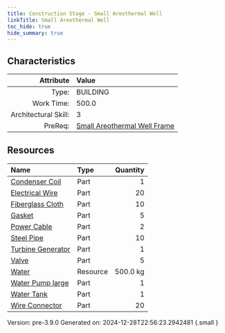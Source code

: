 ```yaml
---
title: Construction Stage - Small Areothermal Well
linkTitle: Small Areothermal Well
toc_hide: true
hide_summary: true
---
```


## Characteristics

| Attribute      | Value |
|--------:|:------|
|Type:|BUILDING|
|Work Time:|500.0|
|Architectural Skill:|3|
|PreReq:|[Small Areothermal Well Frame](/docs/definitions/construction/small-areothermal-well-frame)|

## Resources

| Name | Type | Quantity |
|:-----|:-----|-----:|
|[Condenser Coil](/docs/definitions/part/condenser-coil)|Part|1|
|[Electrical Wire](/docs/definitions/part/electrical-wire)|Part|20|
|[Fiberglass Cloth](/docs/definitions/part/fiberglass-cloth)|Part|10|
|[Gasket](/docs/definitions/part/gasket)|Part|5|
|[Power Cable](/docs/definitions/part/power-cable)|Part|2|
|[Steel Pipe](/docs/definitions/part/steel-pipe)|Part|10|
|[Turbine Generator](/docs/definitions/part/turbine-generator)|Part|1|
|[Valve](/docs/definitions/part/valve)|Part|5|
|[Water](/docs/definitions/resource/water)|Resource|500.0 kg|
|[Water Pump large](/docs/definitions/part/water-pump-large)|Part|1|
|[Water Tank](/docs/definitions/part/water-tank)|Part|1|
|[Wire Connector](/docs/definitions/part/wire-connector)|Part|20|



Version: pre-3.9.0 Generated on: 2024-12-28T22:56:23.2942481
{.small }